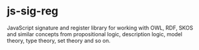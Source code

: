 # js-sig-reg
JavaScript signature and register library for working with OWL, RDF, SKOS and similar concepts from propositional logic, description logic, model theory, type theory, set theory and so on.
